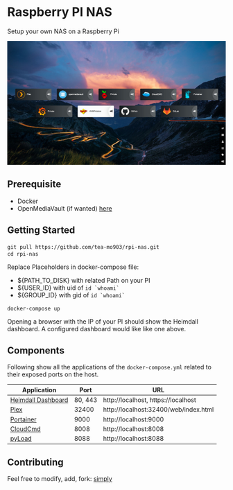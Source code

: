 # Raspberry PI NAS
Setup your own NAS on a Raspberry Pi

![dashboard](dashboard.jpg)

## Prerequisite
- Docker
- OpenMediaVault (if wanted) [here](https://www.openmediavault.org/)

## Getting Started
```
git pull https://github.com/tea-mo903/rpi-nas.git
cd rpi-nas
```
Replace Placeholders in docker-compose file:
- ${PATH_TO_DISK} with related Path on your PI
- ${USER_ID} with uid of ``id `whoami` ``
- ${GROUP_ID} with gid of ``id `whoami` ``
```
docker-compose up
```
Opening a browser with the IP of your PI should show the Heimdall dashboard. A configured dashboard would like like one above.

## Components
Following show all the applications of the `docker-compose.yml` related to their exposed ports on the host.

| Application | Port | URL |
| ------------| ---- | --- |
| [Heimdall Dashboard](https://github.com/linuxserver/Heimdall) | 80, 443 | http://localhost, https://localhost |
| [Plex](https://github.com/linuxserver/docker-plex) | 32400 | http://localhost:32400/web/index.html |
| [Portainer](https://github.com/portainer/portainer) | 9000 | http://localhost:9000 |
| [CloudCmd](https://github.com/coderaiser/cloudcmd) | 8008 | http://localhost:8008 |
| [pyLoad](https://github.com/linuxserver/docker-pyload) | 8088 | http://localhost:8088 |

## Contributing
Feel free to modify, add, fork: [simply](CONTRIBUTING.md)
